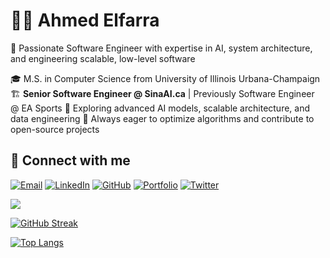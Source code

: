# 👨‍💻 Ahmed Elfarra

🚀 Passionate Software Engineer with expertise in AI, system architecture, and engineering scalable, low-level software

🎓 M.S. in Computer Science from University of Illinois Urbana-Champaign
🏗️ **Senior Software Engineer @ SinaAI.ca** | Previously Software Engineer @ EA Sports
🔬 Exploring advanced AI models, scalable architecture, and data engineering
🎯 Always eager to optimize algorithms and contribute to open-source projects

## 🔗 Connect with me

[![Email](https://img.shields.io/badge/-%F0%9F%93%A7-lightgrey?style=for-the-badge)](mailto:aelfarr2@gmail.com)
[![LinkedIn](https://img.shields.io/badge/-%F0%9F%93%8C-blue?style=for-the-badge)](https://www.linkedin.com/in/AhmedElfarra)
[![GitHub](https://img.shields.io/badge/-%F0%9F%90%99-black?style=for-the-badge)](https://github.com/elfarradev)
[![Portfolio](https://img.shields.io/badge/-%F0%9F%8C%90-green?style=for-the-badge)](https://aelfarra.com)
[![Twitter](https://img.shields.io/badge/-%F0%9F%90%A6-1DA1F2?style=for-the-badge)](https://twitter.com/YourTwitterHandle)

![](https://komarev.com/ghpvc/?username=elfarradev&color=blue)

[![GitHub Streak](https://github-readme-streak-stats.herokuapp.com/?user=elfarradev&theme=dark)](https://github.com/elfarradev)

[![Top Langs](https://github-readme-stats.vercel.app/api/top-langs/?username=elfarradev&layout=compact&theme=dark)](https://github.com/elfarradev)
